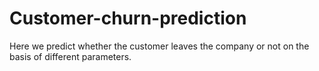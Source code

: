 # Customer-churn-prediction
Here we predict whether the customer leaves the company or not on the basis of different parameters.
